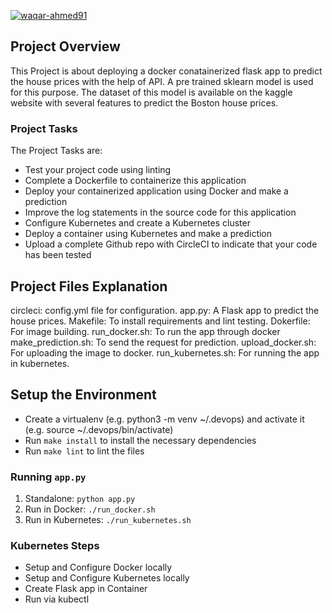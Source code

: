 [![waqar-ahmed91](https://circleci.com/gh/waqar-ahmed91/project-ml.svg?style=svg)](https://circleci.com/gh/waqar-ahmed91/project-ml)

## Project Overview

This Project is about deploying a docker conatainerized flask app to predict the house prices with the help of API. A pre trained sklearn model is used for this purpose. The dataset of this model is available on the kaggle website with several features to predict the Boston house prices.

### Project Tasks

The Project Tasks are:

- Test your project code using linting
- Complete a Dockerfile to containerize this application
- Deploy your containerized application using Docker and make a prediction
- Improve the log statements in the source code for this application
- Configure Kubernetes and create a Kubernetes cluster
- Deploy a container using Kubernetes and make a prediction
- Upload a complete Github repo with CircleCI to indicate that your code has been tested

## Project Files Explanation

circleci: config.yml file for configuration.
app.py: A Flask app to predict the house prices.
Makefile: To install requirements and lint testing.
Dokerfile: For image building.
run_docker.sh: To run the app through docker
make_prediction.sh: To send the request for prediction.
upload_docker.sh: For uploading the image to docker.
run_kubernetes.sh: For running the app in kubernetes.

## Setup the Environment

- Create a virtualenv (e.g. python3 -m venv ~/.devops) and activate it (e.g. source ~/.devops/bin/activate)
- Run `make install` to install the necessary dependencies
- Run `make lint` to lint the files

### Running `app.py`

1. Standalone: `python app.py`
2. Run in Docker: `./run_docker.sh`
3. Run in Kubernetes: `./run_kubernetes.sh`

### Kubernetes Steps

- Setup and Configure Docker locally
- Setup and Configure Kubernetes locally
- Create Flask app in Container
- Run via kubectl
